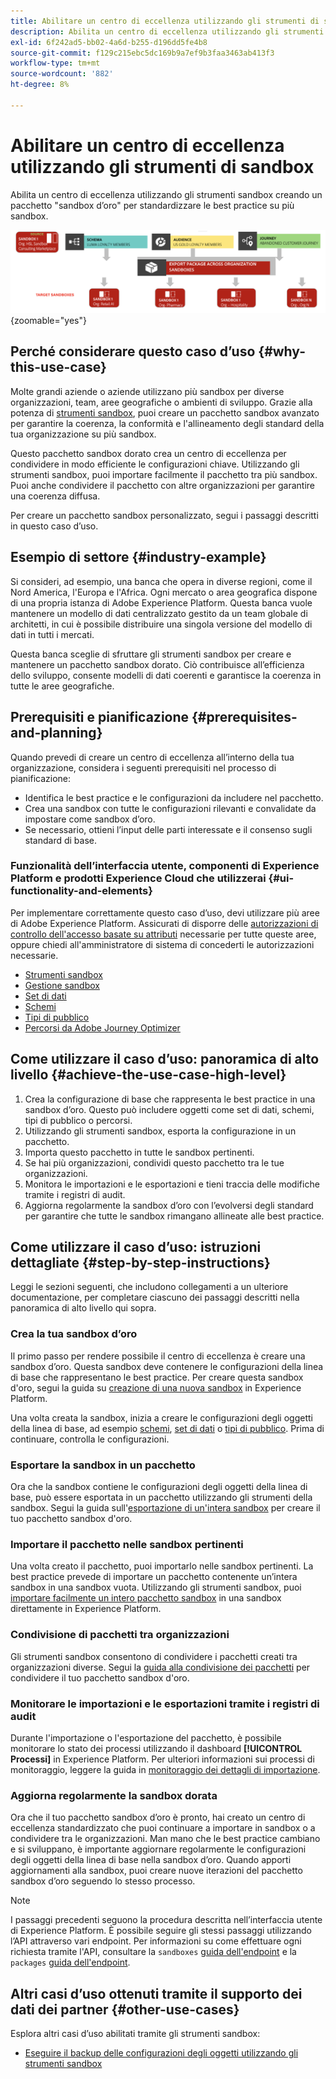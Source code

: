 ```yaml
---
title: Abilitare un centro di eccellenza utilizzando gli strumenti di sandbox
description: Abilita un centro di eccellenza utilizzando gli strumenti sandbox creando un pacchetto "sandbox d’oro" per standardizzare le best practice su più sandbox.
exl-id: 6f242ad5-bb02-4a6d-b255-d196dd5fe4b8
source-git-commit: f129c215ebc5dc169b9a7ef9b3faa3463ab413f3
workflow-type: tm+mt
source-wordcount: '882'
ht-degree: 8%

---
```


# Abilitare un centro di eccellenza utilizzando gli strumenti di sandbox

Abilita un centro di eccellenza utilizzando gli strumenti sandbox creando un pacchetto &quot;sandbox d’oro&quot; per standardizzare le best practice su più sandbox.

![Panoramica sull&#39;esportazione di pacchetti tra organizzazioni diverse](../images/use-cases/packages-across-orgs.png){zoomable="yes"}

## Perché considerare questo caso d’uso {#why-this-use-case}

Molte grandi aziende o aziende utilizzano più sandbox per diverse organizzazioni, team, aree geografiche o ambienti di sviluppo. Grazie alla potenza di [strumenti sandbox](../ui/sandbox-tooling.md), puoi creare un pacchetto sandbox avanzato per garantire la coerenza, la conformità e l&#39;allineamento degli standard della tua organizzazione su più sandbox.

Questo pacchetto sandbox dorato crea un centro di eccellenza per condividere in modo efficiente le configurazioni chiave. Utilizzando gli strumenti sandbox, puoi importare facilmente il pacchetto tra più sandbox. Puoi anche condividere il pacchetto con altre organizzazioni per garantire una coerenza diffusa.

Per creare un pacchetto sandbox personalizzato, segui i passaggi descritti in questo caso d’uso.

## Esempio di settore {#industry-example}

Si consideri, ad esempio, una banca che opera in diverse regioni, come il Nord America, l&#39;Europa e l&#39;Africa. Ogni mercato o area geografica dispone di una propria istanza di Adobe Experience Platform. Questa banca vuole mantenere un modello di dati centralizzato gestito da un team globale di architetti, in cui è possibile distribuire una singola versione del modello di dati in tutti i mercati.

Questa banca sceglie di sfruttare gli strumenti sandbox per creare e mantenere un pacchetto sandbox dorato. Ciò contribuisce all’efficienza dello sviluppo, consente modelli di dati coerenti e garantisce la coerenza in tutte le aree geografiche.

## Prerequisiti e pianificazione {#prerequisites-and-planning}

Quando prevedi di creare un centro di eccellenza all’interno della tua organizzazione, considera i seguenti prerequisiti nel processo di pianificazione:

- Identifica le best practice e le configurazioni da includere nel pacchetto.
- Crea una sandbox con tutte le configurazioni rilevanti e convalidate da impostare come sandbox d’oro.
- Se necessario, ottieni l’input delle parti interessate e il consenso sugli standard di base.

### Funzionalità dell’interfaccia utente, componenti di Experience Platform e prodotti Experience Cloud che utilizzerai {#ui-functionality-and-elements}

Per implementare correttamente questo caso d’uso, devi utilizzare più aree di Adobe Experience Platform. Assicurati di disporre delle [autorizzazioni di controllo dell&#39;accesso basate su attributi](../../access-control/abac/overview.md) necessarie per tutte queste aree, oppure chiedi all&#39;amministratore di sistema di concederti le autorizzazioni necessarie.

- [Strumenti sandbox](../ui/sandbox-tooling.md)
- [Gestione sandbox](../ui/user-guide.md)
- [Set di dati](../../catalog/datasets/overview.md)
- [Schemi](../../xdm//home.md)
- [Tipi di pubblico](../../segmentation/home.md)
- [Percorsi da Adobe Journey Optimizer](https://experienceleague.adobe.com/en/docs/journey-optimizer/using/orchestrate-journeys/journey)

## Come utilizzare il caso d’uso: panoramica di alto livello {#achieve-the-use-case-high-level}

1. Crea la configurazione di base che rappresenta le best practice in una sandbox d’oro. Questo può includere oggetti come set di dati, schemi, tipi di pubblico o percorsi.
2. Utilizzando gli strumenti sandbox, esporta la configurazione in un pacchetto.
3. Importa questo pacchetto in tutte le sandbox pertinenti.
4. Se hai più organizzazioni, condividi questo pacchetto tra le tue organizzazioni.
5. Monitora le importazioni e le esportazioni e tieni traccia delle modifiche tramite i registri di audit.
6. Aggiorna regolarmente la sandbox d’oro con l’evolversi degli standard per garantire che tutte le sandbox rimangano allineate alle best practice.

## Come utilizzare il caso d’uso: istruzioni dettagliate {#step-by-step-instructions}

Leggi le sezioni seguenti, che includono collegamenti a un ulteriore documentazione, per completare ciascuno dei passaggi descritti nella panoramica di alto livello qui sopra.

### Crea la tua sandbox d’oro

Il primo passo per rendere possibile il centro di eccellenza è creare una sandbox d’oro. Questa sandbox deve contenere le configurazioni della linea di base che rappresentano le best practice. Per creare questa sandbox d&#39;oro, segui la guida su [creazione di una nuova sandbox](../ui/user-guide.md#create-a-new-sandbox) in Experience Platform.

Una volta creata la sandbox, inizia a creare le configurazioni degli oggetti della linea di base, ad esempio [schemi](../../xdm/ui/resources/schemas.md#create-a-new-schema), [set di dati](../../catalog/datasets/user-guide.md#create-a-dataset) o [tipi di pubblico](../../segmentation/ui/segment-builder.md). Prima di continuare, controlla le configurazioni.

### Esportare la sandbox in un pacchetto

Ora che la sandbox contiene le configurazioni degli oggetti della linea di base, può essere esportata in un pacchetto utilizzando gli strumenti della sandbox. Segui la guida sull&#39;[esportazione di un&#39;intera sandbox](../ui/sandbox-tooling.md#export-an-entire-sandbox) per creare il tuo pacchetto sandbox d&#39;oro.

### Importare il pacchetto nelle sandbox pertinenti

Una volta creato il pacchetto, puoi importarlo nelle sandbox pertinenti. La best practice prevede di importare un pacchetto contenente un’intera sandbox in una sandbox vuota. Utilizzando gli strumenti sandbox, puoi [importare facilmente un intero pacchetto sandbox](../../sandboxes/ui/sandbox-tooling.md#import-the-entire-sandbox-package) in una sandbox direttamente in Experience Platform.

### Condivisione di pacchetti tra organizzazioni

Gli strumenti sandbox consentono di condividere i pacchetti creati tra organizzazioni diverse. Segui la [guida alla condivisione dei pacchetti](../../sandboxes/ui/sharing-packages-across-orgs.md) per condividere il tuo pacchetto sandbox d&#39;oro.

### Monitorare le importazioni e le esportazioni tramite i registri di audit

Durante l&#39;importazione o l&#39;esportazione del pacchetto, è possibile monitorare lo stato dei processi utilizzando il dashboard **[!UICONTROL Processi]** in Experience Platform. Per ulteriori informazioni sui processi di monitoraggio, leggere la guida in [monitoraggio dei dettagli di importazione](../../sandboxes/ui/sandbox-tooling.md#monitor-import-details).

### Aggiorna regolarmente la sandbox dorata

Ora che il tuo pacchetto sandbox d’oro è pronto, hai creato un centro di eccellenza standardizzato che puoi continuare a importare in sandbox o a condividere tra le organizzazioni. Man mano che le best practice cambiano e si sviluppano, è importante aggiornare regolarmente le configurazioni degli oggetti della linea di base nella sandbox d’oro. Quando apporti aggiornamenti alla sandbox, puoi creare nuove iterazioni del pacchetto sandbox d’oro seguendo lo stesso processo.

>[!NOTE]
>
> I passaggi precedenti seguono la procedura descritta nell’interfaccia utente di Experience Platform. È possibile seguire gli stessi passaggi utilizzando l’API attraverso vari endpoint. Per informazioni su come effettuare ogni richiesta tramite l&#39;API, consultare la `sandboxes` [guida dell&#39;endpoint](https://experienceleague.adobe.com/en/docs/experience-platform/sandbox/api/sandboxes#create) e la `packages` [guida dell&#39;endpoint](https://experienceleague.adobe.com/en/docs/experience-platform/sandbox/sandbox-tooling-api/packages).

## Altri casi d’uso ottenuti tramite il supporto dei dati dei partner {#other-use-cases}

Esplora altri casi d’uso abilitati tramite gli strumenti sandbox:

- [Eseguire il backup delle configurazioni degli oggetti utilizzando gli strumenti sandbox](./backup-object-configuration.md)
